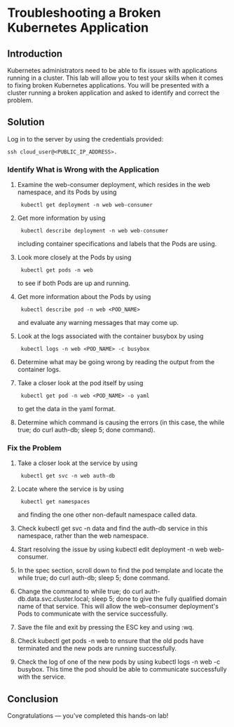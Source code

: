 # **Troubleshooting a Broken Kubernetes Application**
## **Introduction**
Kubernetes administrators need to be able to fix issues with applications running in a cluster. This lab will allow you to test your skills when it comes to fixing broken Kubernetes applications. You will be presented with a cluster running a broken application and asked to identify and correct the problem.

## **Solution**
Log in to the server by using the credentials provided:

    ssh cloud_user@<PUBLIC_IP_ADDRESS>.

### **Identify What is Wrong with the Application**
1. Examine the web-consumer deployment, which resides in the web namespace, and its Pods by using 

        kubectl get deployment -n web web-consumer

2. Get more information by using 

        kubectl describe deployment -n web web-consumer 
    
    including container specifications and labels that the Pods are using.

3. Look more closely at the Pods by using 

        kubectl get pods -n web 
    to see if both Pods are up and running.

4. Get more information about the Pods by using 

        kubectl describe pod -n web <POD_NAME>
    
    and evaluate any warning messages that may come up.

5. Look at the logs associated with the container busybox by using 

        kubectl logs -n web <POD_NAME> -c busybox

6. Determine what may be going wrong by reading the output from the container logs.

7. Take a closer look at the pod itself by using 

        kubectl get pod -n web <POD_NAME> -o yaml
    
    to get the data in the yaml format.

8. Determine which command is causing the errors (in this case, the while true; do curl auth-db; sleep 5; done command).

### **Fix the Problem**
1. Take a closer look at the service by using 

        kubectl get svc -n web auth-db

2. Locate where the service is by using 

        kubectl get namespaces 
    and finding the one other non-default namespace called data.

3. Check kubectl get svc -n data and find the auth-db service in this namespace, rather than the web namespace.

4. Start resolving the issue by using kubectl edit deployment -n web web-consumer.

5. In the spec section, scroll down to find the pod template and locate the while true; do curl auth-db; sleep 5; done command.

6. Change the command to while true; do curl auth-db.data.svc.cluster.local; sleep 5; done to give the fully qualified domain name of that service. This will allow the web-consumer deployment's Pods to communicate with the service successfully.

7. Save the file and exit by pressing the ESC key and using :wq.

8. Check kubectl get pods -n web to ensure that the old pods have terminated and the new pods are running successfully.

9. Check the log of one of the new pods by using kubectl logs -n web <POD-NAME> -c busybox. This time the pod should be able to communicate successfully with the service.

## **Conclusion**
Congratulations — you've completed this hands-on lab!